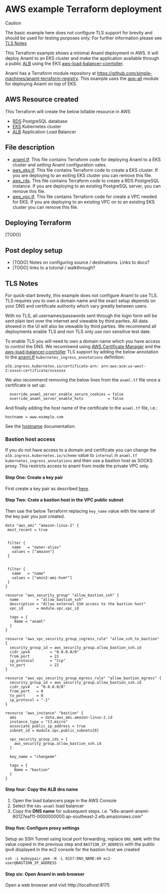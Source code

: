 # AWS example Terraform deployment

> [!CAUTION]
> The basic example here does not configure TLS support for brevity and should be used for testing purposes only.
> For further information please see [TLS Notes](#tls-notes)

This Terraform example shows a minimal Anaml deployment in AWS. It will deploy Anaml to an EKS cluster and make the application available through a public [ALB](https://docs.aws.amazon.com/elasticloadbalancing/latest/application/introduction.html) using the EKS [aws-load-balancer-conrtoller](https://kubernetes-sigs.github.io/aws-load-balancer-controller/v2.6/).

Anaml has a Terraform module repository at https://github.com/simple-machines/anaml-terraform-registry. This example uses the [app-all](https://github.com/simple-machines/anaml-terraform-registry/tree/main/modules/app-all) module for deploying Anaml on top of EKS.



## AWS Resource created
This Terraform will create the below billable resource in AWS

 - [RDS](https://aws.amazon.com/rds/) PostgreSQL database
 - [EKS](https://aws.amazon.com/eks/) Kubernetes cluster
 - [ALB](https://docs.aws.amazon.com/elasticloadbalancing/latest/application/introduction.html) Application Load Balancer


## File description
  - [anaml.tf](./anaml.tf). This file contains Terraform code for deploying Anaml to a EKS cluster and setting Anaml configuration vales.
  - [aws_eks.tf](./aws_eks.tf). This file contains Terraform code to create a EKS cluster. If you are deploying to an exiting EKS cluster you can remove this file.
  - [aws_rds](./aws_rds.tf). This file contains Terraform code to create a RDS PostgreSQL instance. If you are deploying to an existing PostgreSQL server, you can remove this file.
  - [aws_vpc.tf](./aws_vpc.tf). This file contains Terraform code for create a VPC needed for EKS. If you are deploying to an existing VPC on to an existing EKS cluster you can remove this file.

## Deploying Terraform
[TODO]

## Post deploy setup
- [TODO] Notes on configuring source / destinations. Links to docs?
- [TODO] links to a tutorial / walkthrough?

## TLS Notes
For quick-start brevity, this example does not configure Anaml to use TLS. TLS requires you to own a domain name and the exact setup depends on your DNS and certificate authority which vary greatly between users.

With no TLS, all usernames/passwords sent through the login form will be sent plain text over the internet and viewable by third parties. All data showed in the UI will also be viewable by third parties. We recommend all deployments enable TLS and non TLS only use non sensitive test date.

To enable TLS you will need to own a domain name which you have access to control the DNS. We recommend using [AWS Certificate Manager](https://aws.amazon.com/certificate-manager) and the [aws-load-balancer-conrtoller](https://kubernetes-sigs.github.io/aws-load-balancer-controller/v2.6/guide/ingress/annotations/#tls) TLS support by adding the below annotation to the [anaml.tf](./anaml.tf) `kubernetes_ingress_annotations` definition:

```
alb.ingress.kubernetes.io/certificate-arn: arn:aws:acm:us-west-2:xxxxx:certificate/xxxxxxx
```

We also recommend removing the below lines from the `anaml.tf` file once a certificate is set up:

```
  override_anaml_server_enable_secure_cookies = false
  override_anaml_server_enable_hsts           = false
```

And finally adding the host name of the certificate to the `anaml.tf` file, i.e.:
```
hostname = www.example.com
```

See the [hostname](https://github.com/simple-machines/anaml-terraform-registry/tree/main/modules/app-all#input_hostname) documentation.

### Bastion host access
If you do not have access to a domain and certificate you can change the `alb.ingress.kubernetes.io/scheme` value to `internal` in `anaml.tf` `kubernetes_ingress_annotations` and then use a bastion host as SOCKS proxy.
This restricts access to anaml from inside the private VPC only.


#### Step One: Create a key pair
First create a key pair as described [here](https://docs.aws.amazon.com/AWSEC2/latest/UserGuide/create-key-pairs.html).

#### Step Two: Crate a bastion host in the VPC public subnet
Then use the below Terraform replacing `key_name` value with the name of the key pair you just created.

```
data "aws_ami" "amazon-linux-2" {
 most_recent = true


 filter {
   name   = "owner-alias"
   values = ["amazon"]
 }


 filter {
   name   = "name"
   values = ["amzn2-ami-hvm*"]
 }
}

resource "aws_security_group" "allow_bastion_ssh" {
  name        = "allow_bastion_ssh"
  description = "Allow external SSH access to the bastion host"
  vpc_id      = module.vpc.vpc_id

  tags = {
    Name = "anaml"
  }
}

resource "aws_vpc_security_group_ingress_rule" "allow_ssh_to_bastion" {
  security_group_id = aws_security_group.allow_bastion_ssh.id
  cidr_ipv4         = "0.0.0.0/0"
  from_port         = 22
  ip_protocol       = "tcp"
  to_port           = 22
}

resource "aws_vpc_security_group_egress_rule" "allow_bastion_egress" {
  security_group_id = aws_security_group.allow_bastion_ssh.id
  cidr_ipv4   = "0.0.0.0/0"
  from_port   = 0
  to_port     = 0
  ip_protocol = "-1"
}

resource "aws_instance" "bastion" {
  ami           = data.aws_ami.amazon-linux-2.id
  instance_type = "t3.micro"
  associate_public_ip_address = true
  subnet_id = module.vpc.public_subnets[0]

  vpc_security_group_ids = [
    aws_security_group.allow_bastion_ssh.id
  ]

  key_name = "changeme"

  tags = {
    Name = "bastion"
  }
}
```

#### Step four: Copy the ALB dns name

  1. Open the load balancers page in the AWS Console
  2. Select the `k8s-anaml` load balancer
  3. Copy the **DNS name** for subsequent steps. i.e. "k8s-anaml-anaml-80127eaf11-0000000000.ap-southeast-2.elb.amazonaws.com"

#### Step five: Configure proxy settings
Setup an SSH Tunnel using local port forwarding, replace `DNS_NAME` with the value copied in the previous step and `BASTION_IP_ADDRESS` with the public ipv4 displayed in the ec2 console for the bastion host we created

```
ssh -i mykeypair.pem -N -L 8157:DNS_NAME:80 ec2-user@BASTION_IP_ADDRESS
```

#### Step six: Open Anaml in web browser
Open a web browser and visit http://localhost:8175
